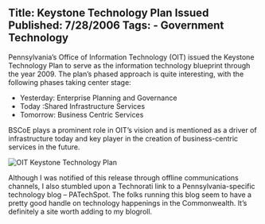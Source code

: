 Title: Keystone Technology Plan Issued
Published: 7/28/2006
Tags:
    - Government Technology
---
Pennsylvania’s Office of Information Technology (OIT) issued the Keystone Technology Plan to serve as the information technology blueprint through the year 2009. The plan’s phased approach is quite interesting, with the following phases taking center stage:

* Yesterday: Enterprise Planning and Governance
* Today :Shared Infrastructure Services
* Tomorrow: Business Centric Services

BSCoE plays a prominent role in OIT’s vision and is mentioned as a driver of infrastructure today and key player in the creation of business-centric services in the future.

![OIT Keystone Technology Plan](https://s3.amazonaws.com/s3.beckshome.com/20060728-OIT-Keystone-Technology-Plan.jpg)

Although I was notified of this release through offline communications channels, I also stumbled upon a Technorati link to a Pennsylvania-specific technology blog – PATechSpot. The folks running this blog seem to have a pretty good handle on technology happenings in the Commonwealth. It’s definitely a site worth adding to my blogroll.